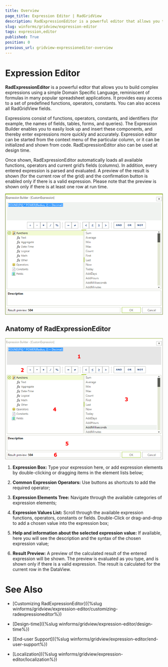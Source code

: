 ```yaml
---
title: Overview
page_title: Expression Editor | RadGridView
description: RadExpressionEditor is a powerful editor that allows you to build complex expressions using a simple Domain Specific Language.
slug: winforms/gridview/expression-editor
tags: expression,editor
published: True
position: 0
previous_url: gridview-expressioneditor-overview
---
```


# Expression Editor

__RadExpressionEditor__ is a powerful editor that allows you to build complex expressions using a simple Domain Specific Language, reminiscent of formulas in many popular spreadsheet applications. It provides easy access to a set of predefined functions, operators, constants. You can also access all RadGridView fields.

Expressions consist of functions, operators, constants, and identifiers (for example, the names of fields, tables, forms, and queries). The Expression Builder enables you to easily look up and insert these components, and thereby enter expressions more quickly and accurately. Expression editor can be started from the context menu of the particular column, or it can be initialized and shown from code. RadExpressionEditor also can be used at design time.

Once shown, RadExpressionEditor automatically loads all available functions, operators and current grid’s fields (columns). In addition, every entered expression is parsed and evaluated. A preview of the result is shown (for the current row of the grid) and the confirmation button is enabled only if there is a valid expression. Please note that the preview is shown only if there is at least one row at run time.

![gridview-expressioneditor-overview 001](images/gridview-expressioneditor-overview001.png)

## Anatomy of RadExpressionEditor

![gridview-expressioneditor-overview 002](images/gridview-expressioneditor-overview002.png)

1. __Expression Box:__ Type your expression here, or add expression elements by double-clicking or dragging items in the element lists below;

1. __Common Expression Operators:__ Use buttons as shortcuts to add the required operator;

1. __Expression Elements Tree:__ Navigate through the available categories of expression elements;

1. __Expression Values List:__ Scroll through the available expression functions, operators, constants or fields. Double-Click or drag-and-drop to add a chosen value into the expression box;

1. __Help and information about the selected expression value:__ If available, here you will see the description and the syntax of the chosen expression value;

1. __Result Preview:__ A preview of the calculated result of the entered expression will be shown. The preview is evaluated as you type, and is shown only if there is a valid expression. The result is calculated for the current row in the DataView.
            
# See Also
* [Customizing RadExpressionEditor]({%slug winforms/gridview/expression-editor/customizing-radexpressioneditor%})

* [Design-time]({%slug winforms/gridview/expression-editor/design-time%})

* [End-user Support]({%slug winforms/gridview/expression-editor/end-user-support%})

* [Localization]({%slug winforms/gridview/expression-editor/localization%})

